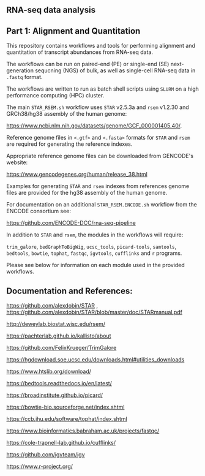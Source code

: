 ## RNA-seq data analysis 

## Part 1: Alignment and Quantitation

This repository contains workflows and tools for performing alignment and quantitation of transcript abundances from RNA-seq data. 

The workflows can be run on paired-end (PE) or single-end (SE) next-generation sequcning (NGS) of bulk, as well as single-cell RNA-seq data in `.fastq` format.

The workflows are written to run as batch shell scripts using `SLURM` on a high performance computing (HPC) cluster. 

The main `STAR_RSEM.sh` workflow uses `STAR` v2.5.3a and `rsem` v1.2.30 and GRCh38/hg38 assembly of the human genome:
  
https://www.ncbi.nlm.nih.gov/datasets/genome/GCF_000001405.40/.

Reference genome files in `<.gtf>` and `<.fasta>` formats for `STAR` and `rsem` are required for generating the reference indexes. 

Appropriate reference genome files can be downloaded from GENCODE's website:

https://www.gencodegenes.org/human/release_38.html

Examples for generating `STAR` and `rsem` indexes from references genome files are provided for the hg38 assembly of the human genome.

For documentation on an additional `STAR_RSEM.ENCODE.sh` workflow from the ENCODE consortium see:

https://github.com/ENCODE-DCC/rna-seq-pipeline

In addition to `STAR` and `rsem`, the modules in the workflows will require: 

`trim_galore`, `bedGraphToBigWig`, `ucsc_tools`, `picard-tools`, `samtools`, `bedtools`, `bowtie`, `tophat`, `fastqc`, `igvtools`, `cufflinks` and `r` programs.

Please see below for information on each module used in the provided workflows.

## Documentation and References:

https://github.com/alexdobin/STAR , https://github.com/alexdobin/STAR/blob/master/doc/STARmanual.pdf

http://deweylab.biostat.wisc.edu/rsem/
  
https://pachterlab.github.io/kallisto/about

https://github.com/FelixKrueger/TrimGalore

https://hgdownload.soe.ucsc.edu/downloads.html#utilities_downloads

https://www.htslib.org/download/
  
https://bedtools.readthedocs.io/en/latest/
  
https://broadinstitute.github.io/picard/
  
https://bowtie-bio.sourceforge.net/index.shtml

https://ccb.jhu.edu/software/tophat/index.shtml

https://www.bioinformatics.babraham.ac.uk/projects/fastqc/
  
https://cole-trapnell-lab.github.io/cufflinks/
  
https://github.com/igvteam/igv

https://www.r-project.org/
